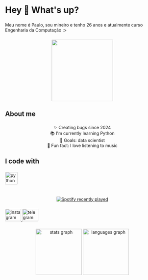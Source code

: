 <h1 align="left">Hey 👋 What's up?</h1>

###

<p align="left">Meu nome é Paulo, sou mineiro e tenho 26 anos e atualmente curso Engenharia da Computação :></p>

###

<div align="center">
  <img height="200" src="https://giphy.com/gifs/hoppip-the-simpsons-scared-homer-simpson-9sSrddsom3yb6"  />
</div>

###

<h2 align="left">About me</h2>

###

<p align="center">✨ Creating bugs since 2024<br>📚 I'm currently learning Python<br>🎯 Goals: data scientist<br>🎲 Fun fact: I love listening to music</p>

###

<h2 align="left">I code with</h2>

###

<div align="left">
  <img src="https://cdn.jsdelivr.net/gh/devicons/devicon/icons/python/python-original.svg" height="40" alt="python logo"  />
</div>

###

<br clear="both">

<div align="center">
  <a href="https://open.spotify.com/user/graecus_">
    <img src="https://spotify-recently-played-readme.vercel.app/api?user=graecus_&count=5&unique=true" alt="Spotify recently played"  />
  </a>
</div>

###

<div align="left">
  <a href="https://www.instagram.com/afz_pqp/" target="_blank">
    <img src="https://raw.githubusercontent.com/maurodesouza/profile-readme-generator/master/src/assets/icons/social/instagram/default.svg" width="52" height="40" alt="instagram logo"  />
  </a>
  <a href="t.me/paulomelo0808" target="_blank">
    <img src="https://raw.githubusercontent.com/maurodesouza/profile-readme-generator/master/src/assets/icons/social/telegram/default.svg" width="52" height="40" alt="telegram logo"  />
  </a>
</div>

###

<div align="center">
  <img src="https://github-readme-stats.vercel.app/api?username=paulomelo0808&hide_title=false&hide_rank=false&show_icons=true&include_all_commits=true&count_private=true&disable_animations=false&theme=dracula&locale=en&hide_border=false&order=1" height="150" alt="stats graph"  />
  <img src="https://github-readme-stats.vercel.app/api/top-langs?username=paulomelo0808&locale=en&hide_title=false&layout=compact&card_width=320&langs_count=5&theme=dracula&hide_border=false&order=2" height="150" alt="languages graph"  />
</div>

###
